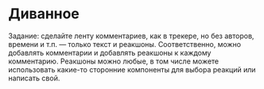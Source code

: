 # Диванное

Задание: сделайте ленту комментариев, как в трекере, но без авторов, времени и т.п. — только текст и реакшоны. Соответственно, можно добавлять комментарии и добавлять реакшоны к каждому комментарию. Реакшоны можно любые, в том числе можете использовать какие-то сторонние компоненты для выбора реакций или написать свой.
